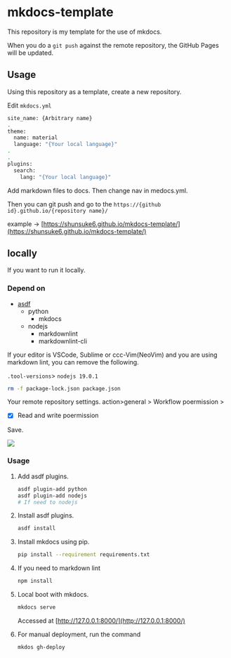 # mkdocs-template

This repository is my template for the use of mkdocs.

When you do a `git push` against the remote repository, the GitHub Pages will be updated.

## Usage

Using this repository as a template, create a new repository.

Edit `mkdocs.yml`

```bash
site_name: {Arbitrary name}
.
theme:
  name: material
  language: "{Your local language}"
.
.
plugins:
  search:
    lang: "{Your local language}"
```

Add markdown files to docs.
Then change nav in medocs.yml.

Then you can git push and go to the `https://{github id}.github.io/{repository name}/`

example -> [https://shunsuke6.github.io/mkdocs-template/](https://shunsuke6.github.io/mkdocs-template/)

## locally

If you want to run it locally.

### Depend on

- [asdf](https://github.com/asdf-vm/asdf)
  - python
    - mkdocs
  - nodejs
    - markdownlint
    - markdownlint-cli

If your editor is VSCode, Sublime or ccc-Vim(NeoVim) and you are using markdown lint, you can remove the following.

`.tool-versions`> `nodejs 19.0.1`

```bash
rm -f package-lock.json package.json
```

Your remote repository settings.
action>general > Workflow poermission >

- [x] Read and write poermission

Save.

![ ](https://user-images.githubusercontent.com/84017923/215385554-5d43bb8a-18cf-461e-bc59-829036c184d2.png)

### Usage

1. Add asdf plugins.

   ```bash
   asdf plugin-add python
   asdf plugin-add nodejs
   # If need to nodejs
   ```

2. Install asdf plugins.

   ```bash
   asdf install
   ```

3. Install mkdocs using pip.

   ```bash
   pip install --requirement requirements.txt
   ```

4. If you need to markdown lint

   ```bash
   npm install
   ```

5. Local boot with mkdocs.

   ```bash
   mkdocs serve
   ```

   Accessed at [http://127.0.0.1:8000/](http://127.0.0.1:8000/)

6. For manual deployment, run the command

   ```bash
   mkdos gh-deploy
   ```
